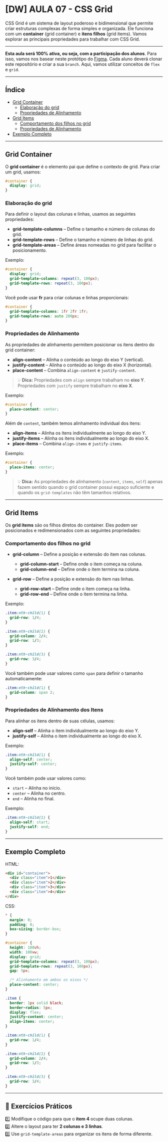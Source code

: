 # [DW] AULA 07 - CSS Grid

CSS Grid é um sistema de layout poderoso e bidimensional que permite criar estruturas complexas de forma simples e organizada. Ele funciona com um **container** (grid container) e **itens filhos** (grid items). Vamos explorar as principais propriedades para trabalhar com CSS Grid.

---

**Esta aula será 100% ativa, ou seja, com a participação dos alunos**. Para isso, vamos nos basear neste protótipo do [Figma](https://www.figma.com/design/MG61O5xhcAn2IkW2C2CTVY/Product-Overviews-(with-image-grid)-(Community)-(Copy)?node-id=485-722&t=cnYUXJbV6YIDcFPg-1). Cada aluno deverá clonar este repositório e criar a sua `branch`. Aqui, vamos utilizar conceitos de `flex` e `grid`.

---

## **Índice**
- [Grid Container](#grid-container)
  - [Elaboração do grid](#elaboracao-do-grid)
  - [Propriedades de Alinhamento](#propriedades-de-alinhamento)
- [Grid Items](#grid-items)
  - [Comportamento dos filhos no grid](#comportamento-dos-filhos-no-grid)
  - [Propriedades de Alinhamento](#propriedades-de-alinhamento-dos-itens)
- [Exemplo Completo](#exemplo-completo)

---

## **Grid Container**

O **grid container** é o elemento pai que define o contexto de grid. Para criar um grid, usamos:

```css
#container {
  display: grid;
}
```

### **Elaboração do grid**

Para definir o layout das colunas e linhas, usamos as seguintes propriedades:

- **grid-template-columns** – Define o tamanho e número de colunas do grid.
- **grid-template-rows** – Define o tamanho e número de linhas do grid.
- **grid-template-areas** – Define áreas nomeadas no grid para facilitar o posicionamento.

Exemplo:

```css
#container {
  display: grid;
  grid-template-columns: repeat(3, 100px);
  grid-template-rows: repeat(3, 100px);
}
```

Você pode usar **fr** para criar colunas e linhas proporcionais:

```css
#container {
  grid-template-columns: 1fr 2fr 1fr;
  grid-template-rows: auto 200px;
}
```

### **Propriedades de Alinhamento**

As propriedades de alinhamento permitem posicionar os itens dentro do grid container:

- **align-content** – Alinha o conteúdo ao longo do eixo Y (vertical).
- **justify-content** – Alinha o conteúdo ao longo do eixo X (horizontal).
- **place-content** – Combina `align-content` e `justify-content`.

> 💡 **Dica:** Propriedades com `align` sempre trabalham no **eixo Y**. Propriedades com `justify` sempre trabalham no **eixo X**.

Exemplo:

```css
#container {
  place-content: center;
}
```

Além de `content`, também temos alinhamento individual dos itens:

- **align-items** – Alinha os itens individualmente ao longo do eixo Y.
- **justify-items** – Alinha os itens individualmente ao longo do eixo X.
- **place-items** – Combina `align-items` e `justify-items`.

Exemplo:

```css
#container {
  place-items: center;
}
```

> 💡 **Dica:** As propriedades de alinhamento (`content`, `items`, `self`) apenas fazem sentido quando o grid container possui espaço suficiente e quando os `grid-templates` não têm tamanhos relativos.

---

## **Grid Items**

Os **grid items** são os filhos diretos do container. Eles podem ser posicionados e redimensionados com as seguintes propriedades:

### **Comportamento dos filhos no grid**

- **grid-column** – Define a posição e extensão do item nas colunas.
  - **grid-column-start** – Define onde o item começa na coluna.
  - **grid-column-end** – Define onde o item termina na coluna.

- **grid-row** – Define a posição e extensão do item nas linhas.
  - **grid-row-start** – Define onde o item começa na linha.
  - **grid-row-end** – Define onde o item termina na linha.

Exemplo:

```css
.item:nth-child(1) {
  grid-row: 1/4;
}

.item:nth-child(2) {
  grid-column: 2/4;
  grid-row: 1/3;
}

.item:nth-child(3) {
  grid-row: 3/4;
}
```

Você também pode usar valores como `span` para definir o tamanho automaticamente:

```css
.item:nth-child(1) {
  grid-column: span 2;
}
```

### **Propriedades de Alinhamento dos Itens**

Para alinhar os itens dentro de suas células, usamos:

- **align-self** – Alinha o item individualmente ao longo do eixo Y.
- **justify-self** – Alinha o item individualmente ao longo do eixo X.

Exemplo:

```css
.item:nth-child(1) {
  align-self: center;
  justify-self: center;
}
```

Você também pode usar valores como:
- `start` – Alinha no início.
- `center` – Alinha no centro.
- `end` – Alinha no final.

Exemplo:

```css
.item:nth-child(2) {
  align-self: start;
  justify-self: end;
}
```

---

## **Exemplo Completo**

HTML:

```html
<div id="container">
  <div class="item">1</div>
  <div class="item">2</div>
  <div class="item">3</div>
  <div class="item">4</div>
</div>
```

CSS:

```css
* {
  margin: 0;
  padding: 0;
  box-sizing: border-box;
}

#container {
  height: 100vh;
  width: 100vw;
  display: grid;
  grid-template-columns: repeat(3, 100px);
  grid-template-rows: repeat(3, 100px);
  gap: 5px;

  /* Alinhamento em ambos os eixos */
  place-content: center;
}

.item {
  border: 1px solid black;
  border-radius: 5px;
  display: flex;
  justify-content: center;
  align-items: center;
}

.item:nth-child(1) {
  grid-row: 1/4;
}

.item:nth-child(2) {
  grid-column: 2/4;
  grid-row: 1/3;
}

.item:nth-child(3) {
  grid-row: 3/4;
}
```
---

## 📝 Exercícios Práticos  

1️⃣ Modifique o código para que o **item 4** ocupe duas colunas.  
2️⃣ Altere o layout para ter **2 colunas e 3 linhas**.  
3️⃣ Use `grid-template-areas` para organizar os itens de forma diferente.  

